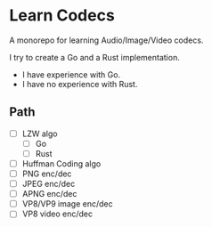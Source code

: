 # Learn Codecs

A monorepo for learning Audio/Image/Video codecs.

I try to create a Go and a Rust implementation.
- I have experience with Go.
- I have no experience with Rust.

## Path

- [ ] LZW algo
  - [ ] Go
  - [ ] Rust
- [ ] Huffman Coding algo
- [ ] PNG enc/dec
- [ ] JPEG enc/dec
- [ ] APNG enc/dec
- [ ] VP8/VP9 image enc/dec
- [ ] VP8 video enc/dec
